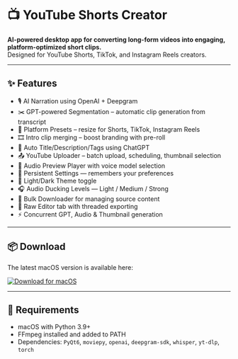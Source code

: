 # 📺 YouTube Shorts Creator

**AI-powered desktop app for converting long-form videos into engaging, platform-optimized short clips.**  
Designed for YouTube Shorts, TikTok, and Instagram Reels creators.

---

## ✨ Features

- 🎙️ AI Narration using OpenAI + Deepgram  
- ✂️ GPT-powered Segmentation – automatic clip generation from transcript  
- 📐 Platform Presets – resize for Shorts, TikTok, Instagram Reels  
- 🎞️ Intro clip merging – boost branding with pre-roll  
- 🧠 Auto Title/Description/Tags using ChatGPT  
- 📤 YouTube Uploader – batch upload, scheduling, thumbnail selection  
- 🧪 Audio Preview Player with voice model selection  
- 💾 Persistent Settings — remembers your preferences  
- 🌙 Light/Dark Theme toggle  
- 🎧 Audio Ducking Levels — Light / Medium / Strong  
- 📁 Bulk Downloader for managing source content  
- 🧰 Raw Editor tab with threaded exporting  
- ⚡ Concurrent GPT, Audio & Thumbnail generation

---

## 📦 Download

The latest macOS version is available here:

<a href="https://github.com/ComebackRay123/Youtube-Shorts-Creator-/releases/download/v1.0.0/YouTubeShortsCreator.zip">
  <img src="https://img.shields.io/badge/Download%20macOS-%20YouTubeShortsCreator.app-blue?style=for-the-badge&logo=apple" alt="Download for macOS">
</a>

---

## 🧰 Requirements

- macOS with Python 3.9+  
- FFmpeg installed and added to PATH  
- Dependencies: `PyQt6`, `moviepy`, `openai`, `deepgram-sdk`, `whisper`, `yt-dlp`, `torch`
